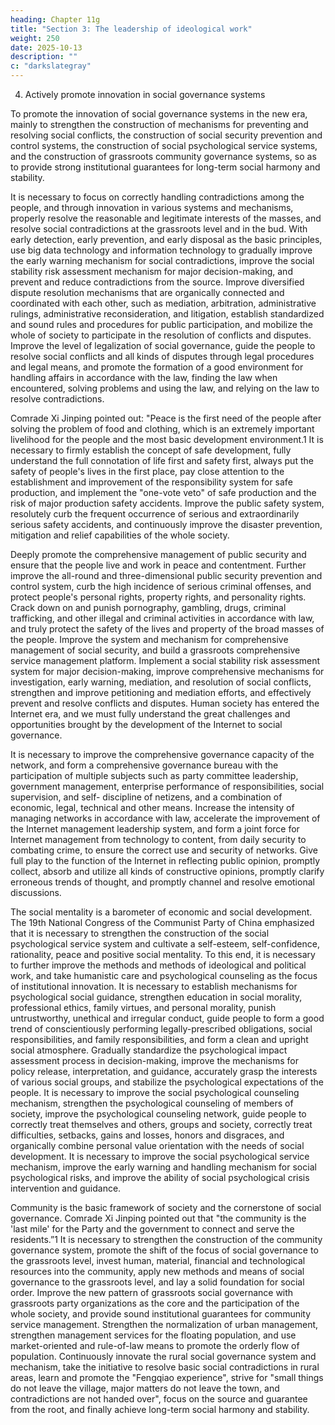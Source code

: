 ```yaml
---
heading: Chapter 11g
title: "Section 3: The leadership of ideological work"
weight: 250
date: 2025-10-13
description: ""
c: "darkslategray"
---
```




4. Actively promote innovation in social governance systems

To promote the innovation of social governance systems in the new era, mainly to strengthen the
construction of mechanisms for preventing and resolving social conflicts, the construction of social
security prevention and control systems, the construction of social psychological service systems,
and the construction of grassroots community governance systems, so as to provide strong
institutional guarantees for long-term social harmony and stability.

It is necessary to focus on correctly handling contradictions among the people, and through
innovation in various systems and mechanisms, properly resolve the reasonable and legitimate
interests of the masses, and resolve social contradictions at the grassroots level and in the bud. With
early detection, early prevention, and early disposal as the basic principles, use big data technology
and information technology to gradually improve the early warning mechanism for social
contradictions, improve the social stability risk assessment mechanism for major decision-making,
and prevent and reduce contradictions from the source. Improve diversified dispute resolution
mechanisms that are organically connected and coordinated with each other, such as mediation,
arbitration, administrative rulings, administrative reconsideration, and litigation, establish
standardized and sound rules and procedures for public participation, and mobilize the whole of
society to participate in the resolution of conflicts and disputes. Improve the level of legalization of
social governance, guide the people to resolve social conflicts and all kinds of disputes through legal
procedures and legal means, and promote the formation of a good environment for handling affairs
in accordance with the law, finding the law when encountered, solving problems and using the law,
and relying on the law to resolve contradictions.

Comrade Xi Jinping pointed out: "Peace is the first need of the people after solving the problem of
food and clothing, which is an extremely important livelihood for the people and the most basic
development environment.1 It is necessary to firmly establish the concept of safe development, fully
understand the full connotation of life first and safety first, always put the safety of people's lives in
the first place, pay close attention to the establishment and improvement of the responsibility system
for safe production, and implement the "one-vote veto" of safe production and the risk of major
production safety accidents. Improve the public safety system, resolutely curb the frequent
occurrence of serious and extraordinarily serious safety accidents, and continuously improve the
disaster prevention, mitigation and relief capabilities of the whole society.

Deeply promote the comprehensive management of public security and ensure that the people live
and work in peace and contentment. Further improve the all-round and three-dimensional public
security prevention and control system, curb the high incidence of serious criminal offenses, and
protect people's personal rights, property rights, and personality rights. Crack down on and punish
pornography, gambling, drugs, criminal trafficking, and other illegal and criminal activities in
accordance with law, and truly protect the safety of the lives and property of the broad masses of
the people. Improve the system and mechanism for comprehensive management of social security,
and build a grassroots comprehensive service management platform. Implement a social stability
risk assessment system for major decision-making, improve comprehensive mechanisms for
investigation, early warning, mediation, and resolution of social conflicts, strengthen and improve
petitioning and mediation efforts, and effectively prevent and resolve conflicts and disputes.
Human society has entered the Internet era, and we must fully understand the great challenges and
opportunities brought by the development of the Internet to social governance. 

It is necessary to
improve the comprehensive governance capacity of the network, and form a comprehensive
governance bureau with the participation of multiple subjects such as party committee leadership,
government management, enterprise performance of responsibilities, social supervision, and self-
discipline of netizens, and a combination of economic, legal, technical and other means. Increase
the intensity of managing networks in accordance with law, accelerate the improvement of the
Internet management leadership system, and form a joint force for Internet management from
technology to content, from daily security to combating crime, to ensure the correct use and security
of networks. Give full play to the function of the Internet in reflecting public opinion, promptly
collect, absorb and utilize all kinds of constructive opinions, promptly clarify erroneous trends of
thought, and promptly channel and resolve emotional discussions.

The social mentality is a barometer of economic and social development. The 19th National
Congress of the Communist Party of China emphasized that it is necessary to strengthen the
construction of the social psychological service system and cultivate a self-esteem, self-confidence,
rationality, peace and positive social mentality. To this end, it is necessary to further improve the
methods and methods of ideological and political work, and take humanistic care and psychological
counseling as the focus of institutional innovation. It is necessary to establish mechanisms for
psychological social guidance, strengthen education in social morality, professional ethics, family
virtues, and personal morality, punish untrustworthy, unethical and irregular conduct, guide people
to form a good trend of conscientiously performing legally-prescribed obligations, social
responsibilities, and family responsibilities, and form a clean and upright social atmosphere.
Gradually standardize the psychological impact assessment process in decision-making, improve
the mechanisms for policy release, interpretation, and guidance, accurately grasp the interests of
various social groups, and stabilize the psychological expectations of the people. It is necessary to
improve the social psychological counseling mechanism, strengthen the psychological counseling
of members of society, improve the psychological counseling network, guide people to correctly
treat themselves and others, groups and society, correctly treat difficulties, setbacks, gains and losses,
honors and disgraces, and organically combine personal value orientation with the needs of social
development. It is necessary to improve the social psychological service mechanism, improve the
early warning and handling mechanism for social psychological risks, and improve the ability of
social psychological crisis intervention and guidance.

Community is the basic framework of society and the cornerstone of social governance. Comrade
Xi Jinping pointed out that "the community is the 'last mile' for the Party and the government to
connect and serve the residents.”1 It is necessary to strengthen the construction of the community
governance system, promote the shift of the focus of social governance to the grassroots level, invest
human, material, financial and technological resources into the community, apply new methods and
means of social governance to the grassroots level, and lay a solid foundation for social order.
Improve the new pattern of grassroots social governance with grassroots party organizations as the
core and the participation of the whole society, and provide sound institutional guarantees for
community service management. Strengthen the normalization of urban management, strengthen
management services for the floating population, and use market-oriented and rule-of-law means to
promote the orderly flow of population. Continuously innovate the rural social governance system
and mechanism, take the initiative to resolve basic social contradictions in rural areas, learn and
promote the "Fengqiao experience", strive for "small things do not leave the village, major matters
do not leave the town, and contradictions are not handed over", focus on the source and guarantee
from the root, and finally achieve long-term social harmony and stability.
